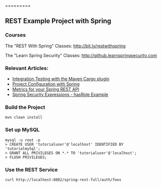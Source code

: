 =========

## REST Example Project with Spring

### Courses
The "REST With Spring" Classes: http://bit.ly/restwithspring

The "Learn Spring Security" Classes: http://github.learnspringsecurity.com

### Relevant Articles: 
- [Integration Testing with the Maven Cargo plugin](http://www.baeldung.com/integration-testing-with-the-maven-cargo-plugin)
- [Project Configuration with Spring](http://www.baeldung.com/project-configuration-with-spring)
- [Metrics for your Spring REST API](http://www.baeldung.com/spring-rest-api-metrics)
- [Spring Security Expressions - hasRole Example](https://www.baeldung.com/spring-security-expressions-basic)


### Build the Project
```
mvn clean install
```


### Set up MySQL
```
mysql -u root -p 
> CREATE USER 'tutorialuser'@'localhost' IDENTIFIED BY 'tutorialmy5ql';
> GRANT ALL PRIVILEGES ON *.* TO 'tutorialuser'@'localhost';
> FLUSH PRIVILEGES;
```


### Use the REST Service

```
curl http://localhost:8082/spring-rest-full/auth/foos
```
